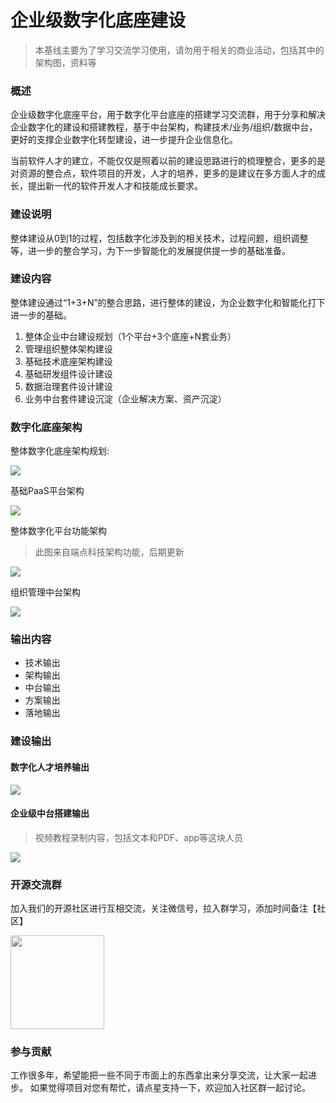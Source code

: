 # 企业级数字化底座建设

> 本基线主要为了学习交流学习使用，请勿用于相关的商业活动，包括其中的架构图，资料等

### 概述

企业级数字化底座平台，用于数字化平台底座的搭建学习交流群，用于分享和解决企业数字化的建设和搭建教程，基于中台架构，构建技术/业务/组织/数据中台，更好的支撑企业数字化转型建设，进一步提升企业信息化。

当前软件人才的建立，不能仅仅是照着以前的建设思路进行的梳理整合，更多的是对资源的整合点，软件项目的开发，人才的培养，更多的是建议在多方面人才的成长，提出新一代的软件开发人才和技能成长要求。

### 建设说明

整体建设从0到1的过程，包括数字化涉及到的相关技术，过程问题，组织调整等，进一步的整合学习，为下一步智能化的发展提供提一步的基础准备。

### 建设内容

整体建设通过“1+3+N”的整合思路，进行整体的建设，为企业数字化和智能化打下进一步的基础。

1. 整体企业中台建设规划（1个平台+3个底座+N套业务）
2. 管理组织整体架构建设
3. 基础技术底座架构建设
4. 基础研发组件设计建设
5. 数据治理套件设计建设
6. 业务中台套件建设沉淀（企业解决方案、资产沉淀）

### 数字化底座架构

整体数字化底座架构规划:

<img src="./images/platform.jpg">

基础PaaS平台架构

<img src="./images/paas.jpg">

整体数字化平台功能架构

> 此图来自端点科技架构功能，后期更新

<img src="./images/tech.webp">

组织管理中台架构

<img src="./images/group.jpg">

### 输出内容

- 技术输出
- 架构输出
- 中台输出
- 方案输出
- 落地输出

### 建设输出

#### 数字化人才培养输出

<img src="./images/consul.png">

#### 企业级中台搭建输出

> 视频教程录制内容，包括文本和PDF、app等这块人员

<img src="./images/learn_video.png">

### 开源交流群
 
加入我们的开源社区进行互相交流，关注微信号，拉入群学习，添加时间备注【社区】

<img src="./images/weixin.jpg" width="150" >

### 参与贡献

工作很多年，希望能把一些不同于市面上的东西拿出来分享交流，让大家一起进步。 如果觉得项目对您有帮忙，请点星支持一下，欢迎加入社区群一起讨论。
